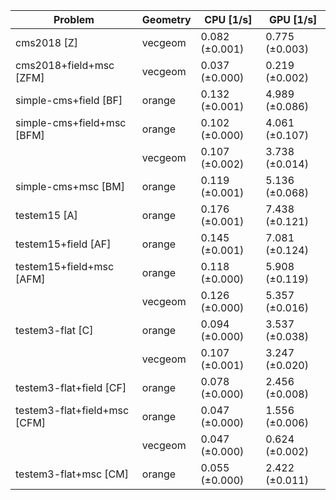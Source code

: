 | Problem                      | Geometry |      CPU [1/s] |      GPU [1/s] |
| ---------------------------- | -------- | -------------- | -------------- |
| cms2018 [Z]                  | vecgeom  | 0.082 (±0.001) | 0.775 (±0.003) |
| cms2018+field+msc [ZFM]      | vecgeom  | 0.037 (±0.000) | 0.219 (±0.002) |
| simple-cms+field [BF]        | orange   | 0.132 (±0.001) | 4.989 (±0.086) |
| simple-cms+field+msc [BFM]   | orange   | 0.102 (±0.000) | 4.061 (±0.107) |
|                              | vecgeom  | 0.107 (±0.002) | 3.738 (±0.014) |
| simple-cms+msc [BM]          | orange   | 0.119 (±0.001) | 5.136 (±0.068) |
| testem15 [A]                 | orange   | 0.176 (±0.001) | 7.438 (±0.121) |
| testem15+field [AF]          | orange   | 0.145 (±0.001) | 7.081 (±0.124) |
| testem15+field+msc [AFM]     | orange   | 0.118 (±0.000) | 5.908 (±0.119) |
|                              | vecgeom  | 0.126 (±0.000) | 5.357 (±0.016) |
| testem3-flat [C]             | orange   | 0.094 (±0.000) | 3.537 (±0.038) |
|                              | vecgeom  | 0.107 (±0.001) | 3.247 (±0.020) |
| testem3-flat+field [CF]      | orange   | 0.078 (±0.000) | 2.456 (±0.008) |
| testem3-flat+field+msc [CFM] | orange   | 0.047 (±0.000) | 1.556 (±0.006) |
|                              | vecgeom  | 0.047 (±0.000) | 0.624 (±0.002) |
| testem3-flat+msc [CM]        | orange   | 0.055 (±0.000) | 2.422 (±0.011) |
